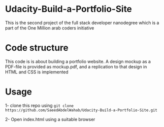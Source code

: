 # Udacity-Build-a-Portfolio-Site

This is the second project of the full stack developer nanodegree which is a part of 
the One Million arab coders initiative

# Code structure

This code is is about building a portfolio website.
A design mockup as a PDF-file is provided as mockup.pdf, and a replication to that design in HTML and CSS is implemented

# Usage

1- clone this repo using `git clone https://github.com/SaeedAbdelWahab/Udacity-Build-a-Portfolio-Site.git`

2- Open index.html using a suitable browser

